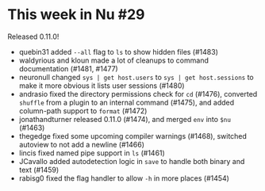 # This week in Nu #29

Released 0.11.0!

- quebin31 added `--all` flag to `ls` to show hidden files (#1483)
- waldyrious and kloun made a lot of cleanups to command documentation (#1481, #1477)
- neuronull changed `sys | get host.users` to `sys | get host.sessions` to make it more obvious it lists user sessions (#1480)
- andrasio fixed the directory permissions check for `cd` (#1476), converted `shuffle` from a plugin to an internal command (#1475), and added column-path support to `format` (#1472)
- jonathandturner released 0.11.0 (#1474), and merged `env` into `$nu` (#1463)
- thegedge fixed some upcoming compiler warnings (#1468), switched autoview to not add a newline (#1466)
- lincis fixed named pipe support in `ls` (#1461)
- JCavallo added autodetection logic in `save` to handle both binary and text (#1459)
- rabisg0 fixed the flag handler to allow `-h` in more places (#1454)